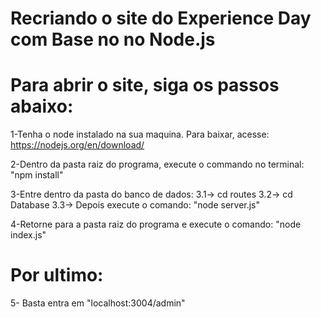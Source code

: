 # Recriando o site do Experience Day com Base no no Node.js

# Para abrir o site, siga os passos abaixo:
1-Tenha o node instalado na sua maquina. Para baixar, acesse: https://nodejs.org/en/download/

2-Dentro da pasta raiz do programa, execute o commando no terminal: "npm install"

3-Entre dentro da pasta do banco de dados:
    3.1-> cd routes
    3.2-> cd Database
    3.3-> Depois execute o comando: "node server.js"

4-Retorne para a pasta raiz do programa e execute o comando: "node index.js"

# Por ultimo:
5- Basta entra em "localhost:3004/admin"